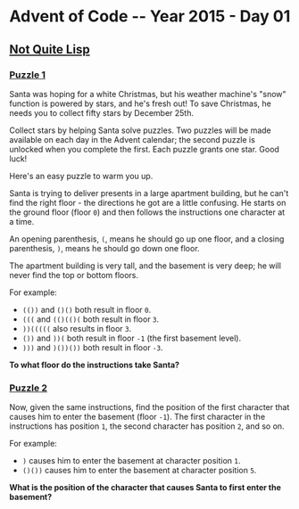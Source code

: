 # Advent of Code -- Year 2015 - Day 01

## [Not Quite Lisp](https://adventofcode.com/2015/day/1)

### [Puzzle 1](https://adventofcode.com/2015/day/1#part1)

Santa was hoping for a white Christmas, but his weather machine's "snow"
function is powered by stars, and he's fresh out! To save Christmas, he needs
you to collect fifty stars by December 25th.

Collect stars by helping Santa solve puzzles.  Two puzzles will be made
available on each day in the Advent calendar; the second puzzle is unlocked when
you complete the first.  Each puzzle grants one star.  Good luck!

Here's an easy puzzle to warm you up.

Santa is trying to deliver presents in a large apartment building, but he can't
find the right floor - the directions he got are a little confusing.  He starts
on the ground floor (floor `0`) and then follows the instructions one character
at a time.

An opening parenthesis, `(`, means he should go up one floor, and a closing
parenthesis, `)`, means he should go down one floor.

The apartment building is very tall, and the basement is very deep; he will
never find the top or bottom floors.

For example:

- `(())` and `()()` both result in floor `0`.
- `(((` and `(()(()(` both result in floor `3`.
- `))(((((` also results in floor `3`.
- `())` and `))(` both result in floor `-1` (the first basement level).
- `)))` and `)())())` both result in floor `-3`.

**To what floor do the instructions take Santa?**

### [Puzzle 2](https://adventofcode.com/2015/day/1#part2)

Now, given the same instructions, find the position of the first character that
causes him to enter the basement (floor `-1`).  The first character in the
instructions has position `1`, the second character has position `2`, and so on.

For example:

- `)` causes him to enter the basement at character position `1`.
- `()())` causes him to enter the basement at character position `5`.

**What is the position of the character that causes Santa to first enter the
basement?**
